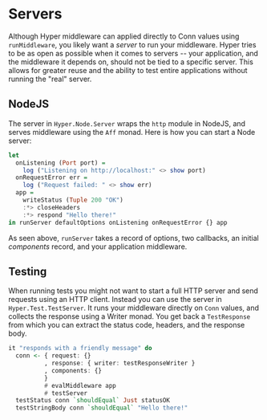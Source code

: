 # Servers

Although Hyper middleware can applied directly to Conn values using
`runMiddleware`, you likely want a *server* to run your middleware. Hyper tries
to be as open as possible when it comes to servers -- your application, and the
middleware it depends on, should not be tied to a specific server. This allows
for greater reuse and the ability to test entire applications without running
the "real" server.

## NodeJS

The server in `Hyper.Node.Server` wraps the `http` module in NodeJS, and serves
middleware using the `Aff` monad. Here is how you can start a Node server:

``` purescript
let
  onListening (Port port) =
    log ("Listening on http://localhost:" <> show port)
  onRequestError err =
    log ("Request failed: " <> show err)
  app =
    writeStatus (Tuple 200 "OK")
    :*> closeHeaders
    :*> respond "Hello there!"
in runServer defaultOptions onListening onRequestError {} app
```

As seen above, `runServer` takes a record of options, two callbacks, an
initial *components* record, and your application middleware.

## Testing

When running tests you might not want to start a full HTTP server and send
requests using an HTTP client. Instead you can use the server in
`Hyper.Test.TestServer`. It runs your middleware directly on `Conn` values, and
collects the response using a Writer monad. You get back a `TestResponse` from
which you can extract the status code, headers, and the response body.

``` purescript
it "responds with a friendly message" do
  conn <- { request: {}
          , response: { writer: testResponseWriter }
          , components: {}
          }
          # evalMiddleware app
          # testServer
  testStatus conn `shouldEqual` Just statusOK
  testStringBody conn `shouldEqual` "Hello there!"
```
